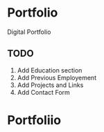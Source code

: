 # Portfolio
Digital Portfolio

## TODO
1. Add Education section
2. Add Previous Employement
3. Add Projects and Links
4. Add Contact Form
# Portfoliio
